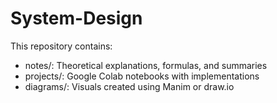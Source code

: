 # System-Design

This repository contains:
- notes/: Theoretical explanations, formulas, and summaries
- projects/: Google Colab notebooks with implementations
- diagrams/: Visuals created using Manim or draw.io

